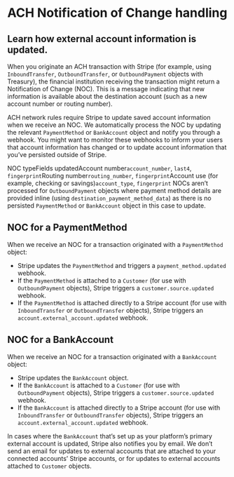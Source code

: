 # ACH Notification of Change handling

## Learn how external account information is updated.

When you originate an ACH transaction with Stripe (for example, using
`InboundTransfer`, `OutboundTransfer`, or `OutboundPayment` objects with
Treasury), the financial institution receiving the transaction might return a
Notification of Change (NOC). This is a message indicating that new information
is available about the destination account (such as a new account number or
routing number).

ACH network rules require Stripe to update saved account information when we
receive an NOC. We automatically process the NOC by updating the relevant
`PaymentMethod` or `BankAccount` object and notify you through a webhook. You
might want to monitor these webhooks to inform your users that account
information has changed or to update account information that you’ve persisted
outside of Stripe.

NOC typeFields updatedAccount number`account_number`, `last4`,
`fingerprint`Routing number`routing_number`, `fingerprint`Account use (for
example, checking or savings)`account_type`, `fingerprint`
NOCs aren’t processed for `OutboundPayment` objects where payment method details
are provided inline (using `destination_payment_method_data`) as there is no
persisted `PaymentMethod` or `BankAccount` object in this case to update.

## NOC for a PaymentMethod

When we receive an NOC for a transaction originated with a `PaymentMethod`
object:

- Stripe updates the `PaymentMethod` and triggers a `payment_method.updated`
webhook.
- If the `PaymentMethod` is attached to a `Customer` (for use with
`OutboundPayment` objects), Stripe triggers a `customer.source.updated` webhook.
- If the `PaymentMethod` is attached directly to a Stripe account (for use with
`InboundTransfer` or `OutboundTransfer` objects), Stripe triggers an
`account.external_account.updated` webhook.

## NOC for a BankAccount

When we receive an NOC for a transaction originated with a `BankAccount` object:

- Stripe updates the `BankAccount` object.
- If the `BankAccount` is attached to a `Customer` (for use with
`OutboundPayment` objects), Stripe triggers a `customer.source.updated` webhook.
- If the `BankAccount` is attached directly to a Stripe account (for use with
`InboundTransfer` or `OutboundTransfer` objects), Stripe triggers an
`account.external_account.updated` webhook.

In cases where the `BankAccount` that’s set up as your platform’s primary
external account is updated, Stripe also notifies you by email. We don’t send an
email for updates to external accounts that are attached to your connected
accounts’ Stripe accounts, or for updates to external accounts attached to
`Customer` objects.